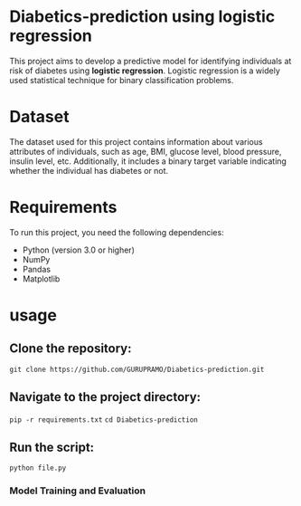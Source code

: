 # Diabetics-prediction using logistic regression
This project aims to develop a predictive model for identifying individuals at risk of diabetes using __logistic regression__. Logistic regression is a widely used statistical technique for binary classification problems.

# Dataset
The dataset used for this project contains information about various attributes of individuals, such as age, BMI, glucose level, blood pressure, insulin level, etc. Additionally, it includes a binary target variable indicating whether the individual has diabetes or not.
# Requirements
To run this project, you need the following dependencies:
- Python (version 3.0 or higher)
- NumPy
- Pandas 
- Matplotlib


# usage

## Clone the repository:
 ``` git clone https://github.com/GURUPRAMO/Diabetics-prediction.git ```

## Navigate to the project directory:
 ``` pip -r requirements.txt ``` 
``` cd Diabetics-prediction ```
## Run the script:
``` python file.py ```


### Model Training and Evaluation
